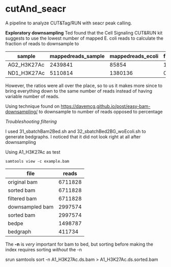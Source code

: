 # cutAnd_seacr
A pipeline to analyze CUT&amp;Tag/RUN with seacr peak calling.

**Exploratory downsampling**
Ted found that the Cell Signaling CUT&RUN kit suggests to use the lowest number of mapped E. coli reads to calculate the fraction of reads to downsample to

sample | mappedreads_sample | mappedreads_ecoli | fraction | downsample_reads
-------|--------------------|-------------------|----------|-----------------
AG2_H3K27Ac | 2439841 | 85854 | 1 | 2439841
ND1_H3K27Ac | 5110814 | 1380136 | 0.06 | 317927

However, the ratios were all over the place, so to us it makes more since to bring everything down to the same number of reads instead of having variable number of reads.

Using technique found on https://davemcg.github.io/post/easy-bam-downsampling/ to downsample to number of reads opposed to percentage

*Troubleshooting filtering*

I used 31_sbatchBam2Bed.sh and 32_sbatchBed2BG_woEcoli.sh to generate bedgraphs. I noticed that it did not look right at all after downsampling

Using A1_H3K27Ac as test

`samtools view -c example.bam`

file | reads 
-------|------
original bam | 6711828
sorted bam | 6711828
filtered bam | 6711828
downsampled bam | 2997574
sorted bam | 2997574
bedpe | 1498787
bedgraph | 411734

The **-n** is *very* important for bam to bed, but sorting before making the index requires sorting *without* the -n

srun samtools sort -n A1_H3K27Ac.ds.bam > A1_H3K27Ac.ds.sorted.bam

